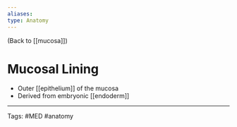 ```yaml
---
aliases: 
type: Anatomy
---
```


(Back to [[mucosa]])

# Mucosal Lining

- Outer [[epithelium]] of the mucosa
- Derived from embryonic [[endoderm]]

---
Tags: #MED #anatomy